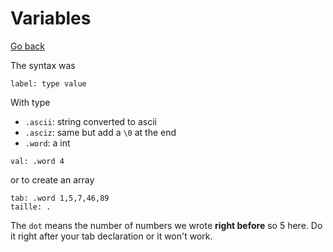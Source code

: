 # Variables

[Go back](..)

The syntax was

```asm6502
label: type value
```

With type

* ``.ascii``: string converted to ascii
* ``.asciz``: same but add a `\0` at the end
* ``.word``: a int

```asm6502
val: .word 4
```

or to create an array

```asm6502
tab: .word 1,5,7,46,89
taille: .
```

The ``dot`` means the number of numbers we wrote
**right before** so 5 here. Do it right after your
tab declaration or it won't work.